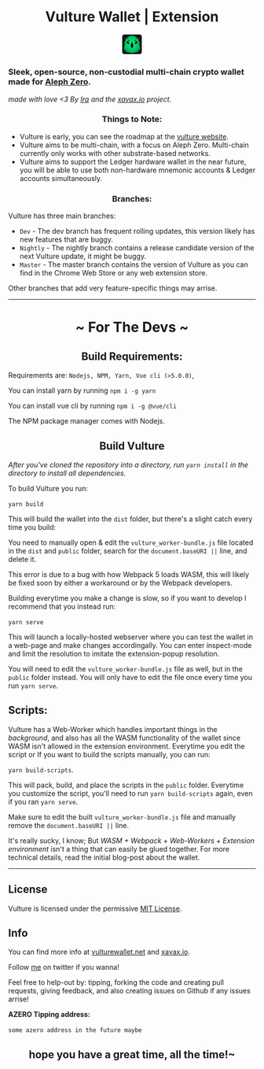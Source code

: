 <h1 align="center">Vulture Wallet | Extension</h1>
<p align='center'>
<img src="./public/icons/VultureIcon2.png" alt="Example 1" width="8%"> 
</p>

### Sleek, open-source, non-custodial multi-chain crypto wallet made for [Aleph Zero](alephzero.org).

*made with love <3 By [Ira](https://twitter/diinkitheimp) and the [xavax.io](https://www.xavax.io) project.*


<h3 align="center"> Things to Note: </h3>

* Vulture is early, you can see the roadmap at the [vulture website](https://vulturewallet.net).
* Vulture aims to be multi-chain, with a focus on Aleph Zero. Multi-chain currently only works with
other substrate-based networks.
* Vulture aims to support the Ledger hardware wallet in the near future, you will be able to use both non-hardware mnemonic accounts & Ledger accounts simultaneously.
<h3 align="center"> Branches: </h3>

Vulture has three main branches:

* `Dev` - The dev branch has frequent rolling updates, this version likely has new features that are buggy.
* `Nightly` - The nightly branch contains a release candidate version of the next Vulture update, it might be buggy.
* `Master` - The master branch contains the version of Vulture as you can find in the Chrome Web Store or any web extension store.

Other branches that add very feature-specific things may arrise.

___

<h1 align="center"> ~ For The Devs ~ </h1>


<h2 align="center"> Build Requirements: </h2>

Requirements are: `Nodejs, NPM, Yarn, Vue cli (>5.0.0)`,

You can install yarn by running `npm i -g yarn`

You can install vue cli by running `npm i -g @vue/cli`

The NPM package manager comes with Nodejs.



<h2 align="center"> Build Vulture </h2>

*After you've cloned the repository into a directory, run `yarn install` in the directory to install all dependencies.*

To build Vulture you run:

`yarn build`

This will build the wallet into the `dist` folder, but there's a slight catch every time you build:

You need to manually
open & edit the `vulture_worker-bundle.js` file located in the `dist` and `public` folder, search for the `document.baseURI ||` line, and delete it.

This error is due to a bug with how Webpack 5 loads WASM, this will likely be fixed soon by either a workaround or by the Webpack developers.


Building everytime you make a change is slow, so if you want to develop I recommend that you instead run:


`yarn serve`

This will launch a locally-hosted webserver where you can test the wallet in a web-page and make changes accordingally. You can enter inspect-mode and limit the resolution to imitate the extension-popup resolution.

You will need to edit the `vulture_worker-bundle.js` file as well, but in the `public` folder instead. You will only have to edit the file once every time you run `yarn serve`.

## Scripts:
Vulture has a Web-Worker which handles important things in the *background*, and also has all the WASM functionality of the wallet since WASM isn't allowed in the extension environment. Everytime you edit the script or If you want to build the scripts manually, you can run:

`yarn build-scripts`.

This will pack, build, and place the scripts in the `public` folder. Everytime you customize the script, you'll need to run `yarn build-scripts` again, even if you ran `yarn serve`.

Make sure to edit the built `vulture_worker-bundle.js` file and manually remove the `document.baseURI ||` line.

It's really sucky, I know; But *WASM + Webpack + Web-Workers + Extension environment* isn't a thing that can easily be glued together. For more technical details, read the initial blog-post about the wallet.
___

## License
Vulture is licensed under the permissive [MIT License](https://mit-license.org/).


## Info


You can find more info at [vulturewallet.net](https://vulturewallet.net) and [xavax.io](https://www.xavax.io).

Follow [me](https://twitter/DiinkiTheImp) on twitter if you wanna!

Feel free to help-out by: tipping, forking the code and creating pull requests, giving feedback, and also creating issues on Github if any issues arrise!

**AZERO Tipping address:**

`some azero address in the future maybe`


<h2 align="center">hope you have a great time, all the time!~ </h2>

